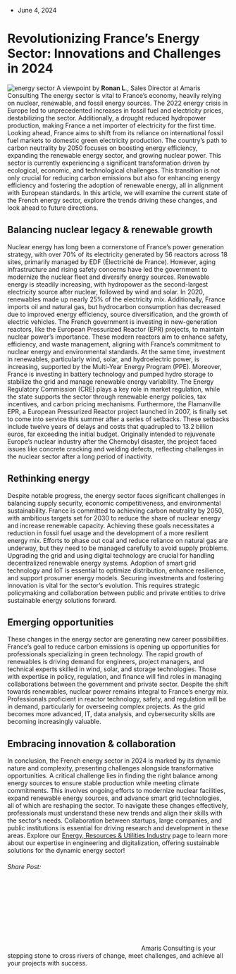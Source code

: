 * June 4, 2024


# Revolutionizing France’s Energy Sector: Innovations and Challenges in 2024 
![energy sector](https://amaris.com/wp-content/uploads/2024/06/article-photo-25-1024x683.png)
A viewpoint by **Ronan L**., Sales Director at Amaris Consulting 
The energy sector is vital to France’s economy, heavily relying on nuclear, renewable, and fossil energy sources. The 2022 energy crisis in Europe led to unprecedented increases in fossil fuel and electricity prices, destabilizing the sector. Additionally, a drought reduced hydropower production, making France a net importer of electricity for the first time.
Looking ahead, France aims to shift from its reliance on international fossil fuel markets to domestic green electricity production. The country’s path to carbon neutrality by 2050 focuses on boosting energy efficiency, expanding the renewable energy sector, and growing nuclear power.
This sector is currently experiencing a significant transformation driven by ecological, economic, and technological challenges. This transition is not only crucial for reducing carbon emissions but also for enhancing energy efficiency and fostering the adoption of renewable energy, all in alignment with European standards.
In this article, we will examine the current state of the French energy sector, explore the trends driving these changes, and look ahead to future directions.
## **Balancing nuclear legacy & renewable growth**
Nuclear energy has long been a cornerstone of France’s power generation strategy, with over 70% of its electricity generated by 56 reactors across 18 sites, primarily managed by EDF (Électricité de France). However, aging infrastructure and rising safety concerns have led the government to modernize the nuclear fleet and diversify energy sources.
Renewable energy is steadily increasing, with hydropower as the second-largest electricity source after nuclear, followed by wind and solar. In 2020, renewables made up nearly 25% of the electricity mix. Additionally, France imports oil and natural gas, but hydrocarbon consumption has decreased due to improved energy efficiency, source diversification, and the growth of electric vehicles.
The French government is investing in new-generation reactors, like the European Pressurized Reactor (EPR) projects, to maintain nuclear power’s importance. These modern reactors aim to enhance safety, efficiency, and waste management, aligning with France’s commitment to nuclear energy and environmental standards. At the same time, investment in renewables, particularly wind, solar, and hydroelectric power, is increasing, supported by the Multi-Year Energy Program (PPE). Moreover, France is investing in battery technology and pumped hydro storage to stabilize the grid and manage renewable energy variability.
The Energy Regulatory Commission (CRE) plays a key role in market regulation, while the state supports the sector through renewable energy policies, tax incentives, and carbon pricing mechanisms.
Furthermore, the Flamanville EPR, a European Pressurized Reactor project launched in 2007, is finally set to come into service this summer after a series of setbacks. These setbacks include twelve years of delays and costs that quadrupled to 13.2 billion euros, far exceeding the initial budget. Originally intended to rejuvenate Europe’s nuclear industry after the Chernobyl disaster, the project faced issues like concrete cracking and welding defects, reflecting challenges in the nuclear sector after a long period of inactivity. 
## **Rethinking energy**
Despite notable progress, the energy sector faces significant challenges in balancing supply security, economic competitiveness, and environmental sustainability. France is committed to achieving carbon neutrality by 2050, with ambitious targets set for 2030 to reduce the share of nuclear energy and increase renewable capacity. Achieving these goals necessitates a reduction in fossil fuel usage and the development of a more resilient energy mix.
Efforts to phase out coal and reduce reliance on natural gas are underway, but they need to be managed carefully to avoid supply problems. Upgrading the grid and using digital technology are crucial for handling decentralized renewable energy systems. Adoption of smart grid technology and IoT is essential to optimize distribution, enhance resilience, and support prosumer energy models.
Securing investments and fostering innovation is vital for the sector’s evolution. This requires strategic policymaking and collaboration between public and private entities to drive sustainable energy solutions forward.
## **Emerging opportunities**
These changes in the energy sector are generating new career possibilities. France’s goal to reduce carbon emissions is opening up opportunities for professionals specializing in green technology. The rapid growth of renewables is driving demand for engineers, project managers, and technical experts skilled in wind, solar, and storage technologies. Those with expertise in policy, regulation, and finance will find roles in managing collaborations between the government and private sector.
Despite the shift towards renewables, nuclear power remains integral to France’s energy mix. Professionals proficient in reactor technology, safety, and regulation will be in demand, particularly for overseeing complex projects.
As the grid becomes more advanced, IT, data analysis, and cybersecurity skills are becoming increasingly valuable. 
## **Embracing innovation & collaboration**
In conclusion, the French energy sector in 2024 is marked by its dynamic nature and complexity, presenting challenges alongside transformative opportunities. A critical challenge lies in finding the right balance among energy sources to ensure stable production while meeting climate commitments. This involves ongoing efforts to modernize nuclear facilities, expand renewable energy sources, and advance smart grid technologies, all of which are reshaping the sector.
To navigate these changes effectively, professionals must understand these new trends and align their skills with the sector’s needs. Collaboration between startups, large companies, and public institutions is essential for driving research and development in these areas.
Explore our [Energy, Resources & Utilities Industry](https://amaris.com/industry/energy-resources-utilities/) page to learn more about our expertise in engineering and digitalization, offering sustainable solutions for the dynamic energy sector!
###### Share Post:
![Amaris Logo](data:image/svg+xml,%3Csvg%20xmlns='http://www.w3.org/2000/svg'%20viewBox='0%200%200%200'%3E%3C/svg%3E)
Amaris Consulting is your stepping stone to cross rivers of change, meet challenges, and achieve all your projects with success.
